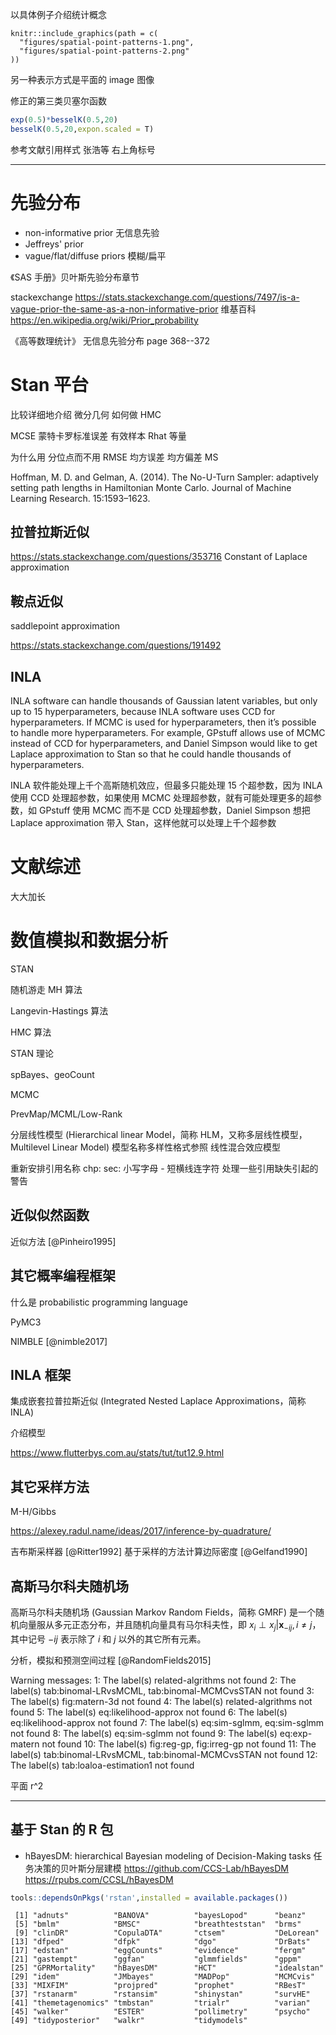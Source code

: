 <!-- 2002 年 Venables, W. N. 和 Ripley, B. D. 实现惩罚拟似然估计
检验环境和基因效应在空间相关性中的存在性 [@spaMM2014]， 流行现象的时空分析[@surveillance2017]。  -->

以具体例子介绍统计概念

```{r spatial-point-patterns,fig.cap="空间点模式",fig.subcap=c("立体透视图","平面 image 图"),out.width="45%",echo=FALSE}
knitr::include_graphics(path = c(
  "figures/spatial-point-patterns-1.png",
  "figures/spatial-point-patterns-2.png"
))
```

另一种表示方式是平面的 image 图像


修正的第三类贝塞尔函数

```r
exp(0.5)*besselK(0.5,20)
besselK(0.5,20,expon.scaled = T)
```

参考文献引用样式 张浩等 右上角标号

-----

# 先验分布

- non-informative prior 无信息先验
- Jeffreys' prior
- vague/flat/diffuse priors 模糊/扁平

《SAS 手册》贝叶斯先验分布章节

stackexchange <https://stats.stackexchange.com/questions/7497/is-a-vague-prior-the-same-as-a-non-informative-prior>
维基百科 <https://en.wikipedia.org/wiki/Prior_probability>

《高等数理统计》 无信息先验分布 page 368--372


# Stan 平台

比较详细地介绍 微分几何 如何做 HMC 

MCSE 蒙特卡罗标准误差 有效样本 Rhat 等量

为什么用 分位点而不用 RMSE 均方误差  均方偏差 MS

Hoffman, M. D. and Gelman, A. (2014). The No-U-Turn Sampler: adaptively setting path lengths in Hamiltonian Monte Carlo. Journal of Machine Learning Research. 15:1593–1623.


## 拉普拉斯近似

https://stats.stackexchange.com/questions/353716
Constant of Laplace approximation

## 鞍点近似

saddlepoint approximation

https://stats.stackexchange.com/questions/191492

## INLA 

INLA software can handle thousands of Gaussian latent variables, but only up to 15 hyperparameters, because INLA software uses CCD for hyperparameters. If MCMC is used for hyperparameters, then it’s possible to handle more hyperparameters. For example, GPstuff allows use of MCMC instead of CCD for hyperparameters, and Daniel Simpson would like to get Laplace approximation to Stan so that he could handle thousands of hyperparameters.

INLA 软件能处理上千个高斯随机效应，但最多只能处理 15 个超参数，因为 INLA 使用 CCD 处理超参数，如果使用 MCMC 处理超参数，就有可能处理更多的超参数，如 GPstuff 使用 MCMC 而不是 CCD 处理超参数，Daniel Simpson 想把 Laplace approximation 带入 Stan，这样他就可以处理上千个超参数

# 文献综述

大大加长


# 数值模拟和数据分析

STAN

随机游走 MH 算法

Langevin-Hastings 算法

HMC 算法

STAN 理论

spBayes、geoCount

MCMC

PrevMap/MCML/Low-Rank


分层线性模型 (Hierarchical linear Model，简称 HLM，又称多层线性模型，Multilevel Linear Model)
模型名称多样性格式参照 线性混合效应模型

重新安排引用名称 chp:  sec:  小写字母 - 短横线连字符
处理一些引用缺失引起的警告

## 近似似然函数

近似方法 [@Pinheiro1995]


## 其它概率编程框架

什么是 probabilistic programming language

PyMC3

NIMBLE [@nimble2017]

## INLA 框架

集成嵌套拉普拉斯近似 (Integrated Nested Laplace Approximations，简称 INLA)

介绍模型

https://www.flutterbys.com.au/stats/tut/tut12.9.html


## 其它采样方法

M-H/Gibbs

<https://alexey.radul.name/ideas/2017/inference-by-quadrature/>

吉布斯采样器 [@Ritter1992] 基于采样的方法计算边际密度 [@Gelfand1990]

## 高斯马尔科夫随机场

高斯马尔科夫随机场 (Gaussian Markov Random Fields，简称 GMRF) 是一个随机向量服从多元正态分布，并且随机向量具有马尔科夫性，即 $x_i \perp x_j | \mathbf{x}_{-ij},i\neq j$，其中记号 $-ij$ 表示除了 $i$ 和 $j$ 以外的其它所有元素。

分析，模拟和预测空间过程 [@RandomFields2015]

Warning messages:
1: The label(s) related-algrithms not found
2: The label(s) tab:binomal-LRvsMCML, tab:binomal-MCMCvsSTAN not found
3: The label(s) fig:matern-3d not found
4: The label(s) related-algrithms not found
5: The label(s) eq:likelihood-approx not found
6: The label(s) eq:likelihood-approx not found
7: The label(s) eq:sim-sglmm, eq:sim-sglmm not found
8: The label(s) eq:sim-sglmm not found
9: The label(s) eq:exp-matern not found
10: The label(s) fig:reg-gp, fig:irreg-gp not found
11: The label(s) tab:binomal-LRvsMCML, tab:binomal-MCMCvsSTAN not found
12: The label(s) tab:loaloa-estimation1 not found


平面 r^2  

----

## 基于 Stan 的 R 包

- hBayesDM: hierarchical Bayesian modeling of Decision-Making tasks 任务决策的贝叶斯分层建模 <https://github.com/CCS-Lab/hBayesDM> <https://rpubs.com/CCSL/hBayesDM> 


```r
tools::dependsOnPkgs('rstan',installed = available.packages())
```
```
 [1] "adnuts"          "BANOVA"          "bayesLopod"      "beanz"          
 [5] "bmlm"            "BMSC"            "breathteststan"  "brms"           
 [9] "clinDR"          "CopulaDTA"       "ctsem"           "DeLorean"       
[13] "dfped"           "dfpk"            "dgo"             "DrBats"         
[17] "edstan"          "eggCounts"       "evidence"        "fergm"          
[21] "gastempt"        "ggfan"           "glmmfields"      "gppm"           
[25] "GPRMortality"    "hBayesDM"        "HCT"             "idealstan"      
[29] "idem"            "JMbayes"         "MADPop"          "MCMCvis"        
[33] "MIXFIM"          "projpred"        "prophet"         "RBesT"          
[37] "rstanarm"        "rstansim"        "shinystan"       "survHE"         
[41] "themetagenomics" "tmbstan"         "trialr"          "varian"         
[45] "walker"          "ESTER"           "pollimetry"      "psycho"         
[49] "tidyposterior"   "walkr"           "tidymodels"     
```
